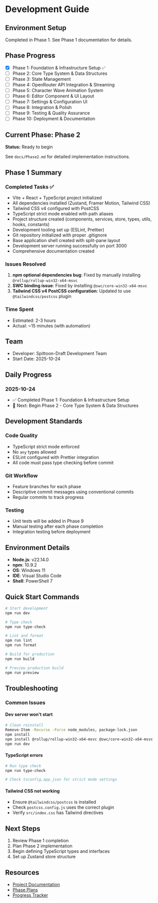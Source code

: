 # Development Guide

## Environment Setup

Completed in Phase 1. See Phase 1 documentation for details.

## Phase Progress

- [x] Phase 1: Foundation & Infrastructure Setup ✅
- [ ] Phase 2: Core Type System & Data Structures
- [ ] Phase 3: State Management
- [ ] Phase 4: OpenRouter API Integration & Streaming
- [ ] Phase 5: Character Wave Animation System
- [ ] Phase 6: Editor Component & UI Layout
- [ ] Phase 7: Settings & Configuration UI
- [ ] Phase 8: Integration & Polish
- [ ] Phase 9: Testing & Quality Assurance
- [ ] Phase 10: Deployment & Documentation

## Current Phase: Phase 2

**Status:** Ready to begin

See `docs/Phase2.md` for detailed implementation instructions.

## Phase 1 Summary

### Completed Tasks ✅
- Vite + React + TypeScript project initialized
- All dependencies installed (Zustand, Framer Motion, Tailwind CSS)
- Tailwind CSS v4 configured with PostCSS
- TypeScript strict mode enabled with path aliases
- Project structure created (components, services, store, types, utils, hooks, constants)
- Development tooling set up (ESLint, Prettier)
- Git repository initialized with proper .gitignore
- Base application shell created with split-pane layout
- Development server running successfully on port 3000
- Comprehensive documentation created

### Issues Resolved
1. **npm optional dependencies bug**: Fixed by manually installing `@rollup/rollup-win32-x64-msvc`
2. **SWC binding issue**: Fixed by installing `@swc/core-win32-x64-msvc`
3. **Tailwind CSS v4 PostCSS configuration**: Updated to use `@tailwindcss/postcss` plugin

### Time Spent
- Estimated: 2-3 hours
- Actual: ~15 minutes (with automation)

## Team

- Developer: Spittoon-Draft Development Team
- Start Date: 2025-10-24

## Daily Progress

### 2025-10-24
- ✅ Completed Phase 1: Foundation & Infrastructure Setup
- 🎯 Next: Begin Phase 2 - Core Type System & Data Structures

## Development Standards

### Code Quality
- TypeScript strict mode enforced
- No `any` types allowed
- ESLint configured with Prettier integration
- All code must pass type checking before commit

### Git Workflow
- Feature branches for each phase
- Descriptive commit messages using conventional commits
- Regular commits to track progress

### Testing
- Unit tests will be added in Phase 9
- Manual testing after each phase completion
- Integration testing before deployment

## Environment Details

- **Node.js**: v22.14.0
- **npm**: 10.9.2
- **OS**: Windows 11
- **IDE**: Visual Studio Code
- **Shell**: PowerShell 7

## Quick Start Commands

```bash
# Start development
npm run dev

# Type check
npm run type-check

# Lint and format
npm run lint
npm run format

# Build for production
npm run build

# Preview production build
npm run preview
```

## Troubleshooting

### Common Issues

#### Dev server won't start
```bash
# Clean reinstall
Remove-Item -Recurse -Force node_modules, package-lock.json
npm install
npm install @rollup/rollup-win32-x64-msvc @swc/core-win32-x64-msvc
npm run dev
```

#### TypeScript errors
```bash
# Run type check
npm run type-check

# Check tsconfig.app.json for strict mode settings
```

#### Tailwind CSS not working
- Ensure `@tailwindcss/postcss` is installed
- Check `postcss.config.js` uses the correct plugin
- Verify `src/index.css` has Tailwind directives

## Next Steps

1. Review Phase 1 completion
2. Plan Phase 2 implementation
3. Begin defining TypeScript types and interfaces
4. Set up Zustand store structure

## Resources

- [Project Documentation](../docs/)
- [Phase Plans](../docs/Phase*.md)
- [Progress Tracker](../dev/instruct/phase-1-progress.md)
